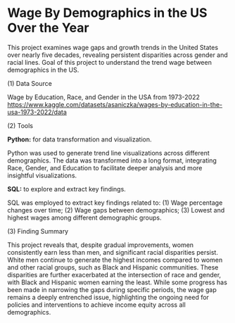# Wage By Demographics in the US Over the Year
This project examines wage gaps and growth trends in the United States over nearly five decades, revealing persistent disparities across gender and racial lines. Goal of this project to understand the trend wage between demographics in the US.

(1) Data Source

Wage by Education, Race, and Gender in the USA from 1973-2022
https://www.kaggle.com/datasets/asaniczka/wages-by-education-in-the-usa-1973-2022/data

(2) Tools

**Python:** for data transformation and visualization.

Python was used to generate trend line visualizations across different demographics.
The data was transformed into a long format, integrating Race, Gender, and Education to facilitate deeper analysis and more insightful visualizations.

**SQL:** to explore and extract key findings.

SQL was employed to extract key findings related to: (1) Wage percentage changes over time; (2) Wage gaps between demographics; (3) Lowest and highest wages among different demographic groups.


(3) Finding Summary

This project reveals that, despite gradual improvements, women consistently earn less than men, and significant racial disparities persist. White men continue to generate the highest incomes compared to women and other racial groups, such as Black and Hispanic communities. These disparities are further exacerbated at the intersection of race and gender, with Black and Hispanic women earning the least. While some progress has been made in narrowing the gaps during specific periods, the wage gap remains a deeply entrenched issue, highlighting the ongoing need for policies and interventions to achieve income equity across all demographics.
